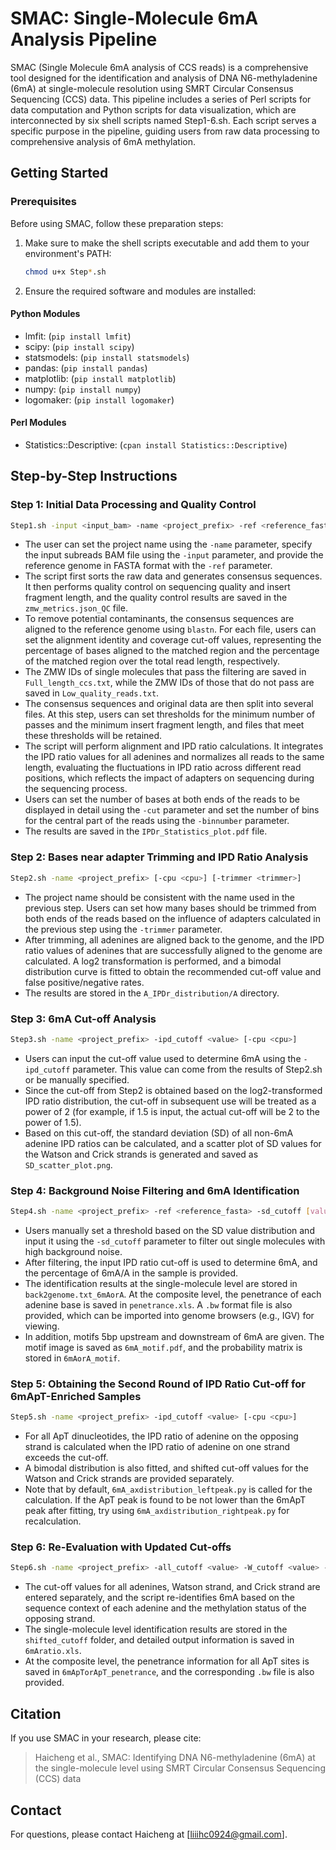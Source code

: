 # SMAC: Single-Molecule 6mA Analysis Pipeline

SMAC (Single Molecule 6mA analysis of CCS reads) is a comprehensive tool designed for the identification and analysis of DNA N6-methyladenine (6mA) at single-molecule resolution using SMRT Circular Consensus Sequencing (CCS) data. This pipeline includes a series of Perl scripts for data computation and Python scripts for data visualization, which are interconnected by six shell scripts named Step1-6.sh. Each script serves a specific purpose in the pipeline, guiding users from raw data processing to comprehensive analysis of 6mA methylation.

## Getting Started

### Prerequisites

Before using SMAC, follow these preparation steps:

1. Make sure to make the shell scripts executable and add them to your environment's PATH:
   ```sh
   chmod u+x Step*.sh
   ```
   
2. Ensure the required software and modules are installed:

#### Python Modules
- lmfit: (`pip install lmfit`)
- scipy: (`pip install scipy`)
- statsmodels: (`pip install statsmodels`)
- pandas: (`pip install pandas`)
- matplotlib: (`pip install matplotlib`)
- numpy: (`pip install numpy`)
- logomaker: (`pip install logomaker`)

#### Perl Modules
- Statistics::Descriptive: (`cpan install Statistics::Descriptive`)

## Step-by-Step Instructions

### Step 1: Initial Data Processing and Quality Control

```sh
Step1.sh -input <input_bam> -name <project_prefix> -ref <reference_fasta> [-cpu <cpu>] [-passes <passes>] [-fragmentsize <size>] [-identity <identity>] [-coverage <coverage>] [-cut <cut>] [-binnumber <bin_number>]
```

- The user can set the project name using the `-name` parameter, specify the input subreads BAM file using the `-input` parameter, and provide the reference genome in FASTA format with the `-ref` parameter. 
- The script first sorts the raw data and generates consensus sequences. It then performs quality control on sequencing quality and insert fragment length, and the quality control results are saved in the `zmw_metrics.json_QC` file.
- To remove potential contaminants, the consensus sequences are aligned to the reference genome using `blastn`. For each file, users can set the alignment identity and coverage cut-off values, representing the percentage of bases aligned to the matched region and the percentage of the matched region over the total read length, respectively.
- The ZMW IDs of single molecules that pass the filtering are saved in `Full_length_ccs.txt`, while the ZMW IDs of those that do not pass are saved in `Low_quality_reads.txt`.
- The consensus sequences and original data are then split into several files. At this step, users can set thresholds for the minimum number of passes and the minimum insert fragment length, and files that meet these thresholds will be retained. 
- The script will perform alignment and IPD ratio calculations. It integrates the IPD ratio values for all adenines and normalizes all reads to the same length, evaluating the fluctuations in IPD ratio across different read positions, which reflects the impact of adapters on sequencing during the sequencing process.
- Users can set the number of bases at both ends of the reads to be displayed in detail using the `-cut` parameter and set the number of bins for the central part of the reads using the `-binnumber` parameter. 
- The results are saved in the `IPDr_Statistics_plot.pdf` file.

### Step 2: Bases near adapter Trimming and IPD Ratio Analysis

```sh
Step2.sh -name <project_prefix> [-cpu <cpu>] [-trimmer <trimmer>]
```

- The project name should be consistent with the name used in the previous step. Users can set how many bases should be trimmed from both ends of the reads based on the influence of adapters calculated in the previous step using the `-trimmer` parameter.
- After trimming, all adenines are aligned back to the genome, and the IPD ratio values of adenines that are successfully aligned to the genome are calculated. A log2 transformation is performed, and a bimodal distribution curve is fitted to obtain the recommended cut-off value and false positive/negative rates.
- The results are stored in the `A_IPDr_distribution/A` directory.

### Step 3: 6mA Cut-off Analysis

```sh
Step3.sh -name <project_prefix> -ipd_cutoff <value> [-cpu <cpu>]
```

- Users can input the cut-off value used to determine 6mA using the `-ipd_cutoff` parameter. This value can come from the results of Step2.sh or be manually specified.
- Since the cut-off from Step2 is obtained based on the log2-transformed IPD ratio distribution, the cut-off in subsequent use will be treated as a power of 2 (for example, if 1.5 is input, the actual cut-off will be 2 to the power of 1.5).
- Based on this cut-off, the standard deviation (SD) of all non-6mA adenine IPD ratios can be calculated, and a scatter plot of SD values for the Watson and Crick strands is generated and saved as `SD_scatter_plot.png`.

### Step 4: Background Noise Filtering and 6mA Identification

```sh
Step4.sh -name <project_prefix> -ref <reference_fasta> -sd_cutoff [value] -ipd_cutoff <value> [-cpu <cpu>]
```

- Users manually set a threshold based on the SD value distribution and input it using the `-sd_cutoff` parameter to filter out single molecules with high background noise.
- After filtering, the input IPD ratio cut-off is used to determine 6mA, and the percentage of 6mA/A in the sample is provided.
- The identification results at the single-molecule level are stored in `back2genome.txt_6mAorA`. At the composite level, the penetrance of each adenine base is saved in `penetrance.xls`. A `.bw` format file is also provided, which can be imported into genome browsers (e.g., IGV) for viewing.
- In addition, motifs 5bp upstream and downstream of 6mA are given. The motif image is saved as `6mA_motif.pdf`, and the probability matrix is stored in `6mAorA_motif`.

### Step 5: Obtaining the Second Round of IPD Ratio Cut-off for 6mApT-Enriched Samples

```sh
Step5.sh -name <project_prefix> -ipd_cutoff <value> [-cpu <cpu>]
```

- For all ApT dinucleotides, the IPD ratio of adenine on the opposing strand is calculated when the IPD ratio of adenine on one strand exceeds the cut-off.
- A bimodal distribution is also fitted, and shifted cut-off values for the Watson and Crick strands are provided separately.
- Note that by default, `6mA_axdistribution_leftpeak.py` is called for the calculation. If the ApT peak is found to be not lower than the 6mApT peak after fitting, try using `6mA_axdistribution_rightpeak.py` for recalculation.

### Step 6: Re-Evaluation with Updated Cut-offs

```sh
Step6.sh -name <project_prefix> -all_cutoff <value> -W_cutoff <value> -C_cutoff <value> -ref <genome.fasta>
```

- The cut-off values for all adenines, Watson strand, and Crick strand are entered separately, and the script re-identifies 6mA based on the sequence context of each adenine and the methylation status of the opposing strand.
- The single-molecule level identification results are stored in the `shifted_cutoff` folder, and detailed output information is saved in `6mAratio.xls`.
- At the composite level, the penetrance information for all ApT sites is saved in `6mApTorApT_penetrance`, and the corresponding `.bw` file is also provided.
  
## Citation
If you use SMAC in your research, please cite:
> Haicheng et al., SMAC: Identifying DNA N6-methyladenine (6mA) at the single-molecule level using SMRT Circular Consensus Sequencing (CCS) data

## Contact
For questions, please contact Haicheng at [liiihc0924@gmail.com].

